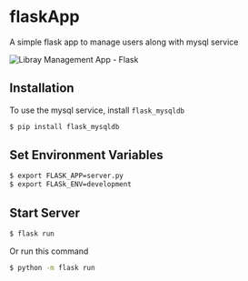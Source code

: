 # flaskApp
A simple flask app to manage users along with mysql service

![Libray Management App - Flask](https://github.com/hamzaavvan/library-management-system/blob/master/ss/s1.png?raw=true)


## Installation

To use the mysql service, install `flask_mysqldb`
```bash
$ pip install flask_mysqldb
```

## Set Environment Variables
```bash
$ export FLASK_APP=server.py
$ export FLASk_ENV=development
```

## Start Server
```bash
$ flask run
```

Or run this command 
```bash
$ python -m flask run
```